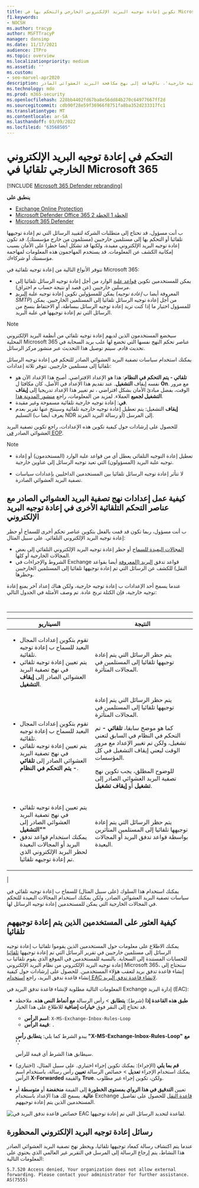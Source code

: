 ```yaml
---
title: تكوين إعادة توجيه البريد الإلكتروني الخارجي والتحكم بها في Microsoft 365.
f1.keywords:
- NOCSH
ms.author: tracyp
author: MSFTTracyP
manager: dansimp
ms.date: 11/17/2021
audience: ITPro
ms.topic: overview
ms.localizationpriority: medium
ms.assetid: ''
ms.custom:
- seo-marvel-apr2020
description: تغطي هذه المقالة مواضيع بما في ذلك إعادة توجيه البريد الإلكتروني الخارجي، إعادة توجيه تلقائي، 5.7.520 الرسائل التي تم رفض الوصول إليها، تعطيل إعادة توجيه خارجية، 'تعطيل المسؤول لرسائل إعادة توجيه خارجية'، بالإضافة إلى نهج مكافحة البريد العشوائي الصادر.
ms.technology: mdo
ms.prod: m365-security
ms.openlocfilehash: 228bb4402fd67ba8e56dd84b270c64977667ff2d
ms.sourcegitcommit: cdb90f28e59f36966f8751fa8ba352d233317fc1
ms.translationtype: MT
ms.contentlocale: ar-SA
ms.lasthandoff: 03/09/2022
ms.locfileid: "63568505"
---
```

# <a name="control-automatic-external-email-forwarding-in-microsoft-365"></a>التحكم في إعادة توجيه البريد الإلكتروني الخارجي تلقائيا في Microsoft 365

[!INCLUDE [Microsoft 365 Defender rebranding](../includes/microsoft-defender-for-office.md)]

**ينطبق على**
- [Exchange Online Protection](exchange-online-protection-overview.md)
- [Microsoft Defender Office 365 الخطة 1 الخطة 2](defender-for-office-365.md)
- [Microsoft 365 Defender](../defender/microsoft-365-defender.md)

ب أنت مسؤول، قد تحتاج إلى متطلبات الشركة لتقييد الرسائل التي تم إعادة توجيهها تلقائيا أو التحكم بها إلى مستلمين خارجيين (مستلمون من خارج مؤسستك). قد تكون إعادة توجيه البريد الإلكتروني مفيدة، ولكنها قد تشكل أيضا خطرا على الأمان بسبب إمكانية الكشف عن المعلومات. قد يستخدم المهاجمون هذه المعلومات لمهاجمة مؤسستك أو شركاءك.

تتوفر الأنواع التالية من إعادة توجيه تلقائية في Microsoft 365:

- يمكن للمستخدمين تكوين [قواعد علبة](https://support.microsoft.com/office/c24f5dea-9465-4df4-ad17-a50704d66c59) الوارد من أجل إعادة توجيه الرسائل تلقائيا إلى مرسلين خارجيين (عن قصد أو نتيجة حساب م اختراق).
- يمكن للمسؤولين تكوين إعادة توجيه علبة [البريد](/exchange/recipients-in-exchange-online/manage-user-mailboxes/configure-email-forwarding) (المعروفة أيضا ب _إعادة توجيه SMTP_) من أجل إعادة توجيه الرسائل تلقائيا إلى المستلمين الخارجيين. يمكن للمسؤول اختيار ما إذا كنت تريد إعادة توجيه الرسائل ببساطة، أو الاحتفاظ بنسخ من الرسائل التي تم إعادة توجيهها في علبة البريد.

> [!NOTE]
> سيخضع المستخدمون الذين لديهم إعادة توجيه تلقائي من أنظمة البريد الإلكتروني المحلية Microsoft 365 عناصر تحكم النهج نفسها التي تخضع لها علب بريد السحابة في تحديث قادم. سيتم توصيل هذا التحديث عبر منشور مركز الرسائل.

يمكنك استخدام سياسات تصفية البريد العشوائي الصادر للتحكم في إعادة توجيه الرسائل تلقائيا إلى مستلمين خارجيين. تتوفر ثلاثة إعدادات:

- **تلقائي - يتم التحكم في النظام**: هذا هو الإعداد الافتراضي. أصبح هذا الإعداد الآن هو نفسه إيقاف **التشغيل**. عند تقديم هذا الإعداد في الأصل، كان مكافئا ل **On**. مع مرور الوقت، بفضل مبادئ الأمان بشكل افتراضي [](secure-by-default.md)، تم تغيير هذا الإعداد تدريجيا إلى **إيقاف التشغيل لجميع** العملاء. لمزيد من المعلومات، راجع [منشور المدونة هذا](https://techcommunity.microsoft.com/t5/exchange-team-blog/all-you-need-to-know-about-automatic-email-forwarding-in/ba-p/2074888). 
- **في**: إعادة توجيه خارجية تلقائية مسموحة وغير مقيدة.
- **إيقاف** التشغيل: يتم تعطيل إعادة توجيه خارجية تلقائية وسينتج عنها تقرير بعدم التسليم (يعرف أيضا ب NDR أو رسالة البريد المرتد) إلى المرسل.

للحصول على إرشادات حول كيفية تكوين هذه الإعدادات، راجع تكوين تصفية البريد العشوائي الصادر [في EOP](configure-the-outbound-spam-policy.md).

> [!NOTE]
>
> - تعطيل إعادة التوجيه التلقائي يعطل أي من قواعد علبة الوارد (المستخدمون) أو إعادة توجيه علبة البريد (المسؤولون) التي تعيد توجيه الرسائل إلى عناوين خارجية.
>
> - لا تتأثر إعادة توجيه الرسائل تلقائيا بين المستخدمين الداخليين بإعدادات سياسات تصفية البريد العشوائي الصادرة.


## <a name="how-the-outbound-spam-filter-policy-settings-work-with-other-automatic-email-forwarding-controls"></a>كيفية عمل إعدادات نهج تصفية البريد العشوائي الصادر مع عناصر التحكم التلقائية الأخرى في إعادة توجيه البريد الإلكتروني

ب أنت مسؤول، ربما تكون قد قمت بالفعل بتكوين عناصر تحكم أخرى للسماح أو حظر إعادة توجيه البريد الإلكتروني التلقائي. على سبيل المثال:

- [المجالات البعيدة للسماح](/exchange/mail-flow-best-practices/remote-domains/remote-domains) أو حظر إعادة توجيه البريد الإلكتروني التلقائي إلى بعض المجالات الخارجية أو كلها.
- الشروط والإجراءات في Exchange قواعد تدفق [البريد (المعروفة](/exchange/security-and-compliance/mail-flow-rules/mail-flow-rules) أيضا بقواعد النقل) للكشف عن الرسائل التي تم إعادة توجيهها تلقائيا إلى المستلمين الخارجيين وحظرها.

عندما يسمح أحد الإعدادات ب إعادة توجيه خارجية، ولكن هناك إعداد آخر يمنع إعادة توجيه خارجية، فإن الكتلة تربح عادة. تم وصف الأمثلة في الجدول التالي:

<br>

****

|السيناريو|النتيجة|
|---|---|
|<ul><li>تقوم بتكوين إعدادات المجال البعيد للسماح ب إعادة توجيه تلقائية.</li><li>يتم تعيين إعادة توجيه تلقائي في نهج تصفية البريد العشوائي الصادر إلى **إيقاف التشغيل**.</li></ul>|يتم حظر الرسائل التي يتم إعادة توجيهها تلقائيا إلى المستلمين في المجالات المتأثرة.|
|<ul><li>تقوم بتكوين إعدادات المجال البعيد للسماح ب إعادة توجيه تلقائية.</li><li>يتم تعيين إعادة توجيه تلقائي في نهج تصفية البريد العشوائي الصادر إلى **تلقائي - يتم التحكم في النظام**.</li></ul>|يتم حظر الرسائل التي يتم إعادة توجيهها تلقائيا إلى المستلمين في المجالات المتأثرة. <p> كما هو موضح سابقا، **تلقائي -** تم التحكم في النظام في السابق لتعني تشغيل، ولكن تم تغيير الإعداد مع مرور الوقت ليعني إيقاف  التشغيل في كل المؤسسات. <p> للوضوح المطلق، يجب تكوين نهج تصفية البريد العشوائي الصادر إلى **تشغيل** أو **إيقاف تشغيل**.|
|<ul><li>يتم تعيين إعادة توجيه تلقائي في نهج تصفية البريد العشوائي الصادر إلى **"التشغيل"**</li><li>يمكنك استخدام قواعد تدفق البريد أو المجالات البعيدة لحظر البريد الإلكتروني الذي تم إعادة توجيهه تلقائيا.</li></ul>|يتم حظر الرسائل التي يتم إعادة توجيهها تلقائيا إلى المستلمين المتأثرين بواسطة قواعد تدفق البريد أو المجالات البعيدة.|
|

يمكنك استخدام هذا السلوك (على سبيل المثال) للسماح ب إعادة توجيه تلقائي في سياسات تصفية البريد العشوائي الصادر، ولكن يمكنك استخدام المجالات البعيدة للتحكم في المجالات الخارجية التي يمكن للمستخدمين إعادة توجيه الرسائل لها.

## <a name="how-to-find-users-that-are-automatically-forwarding"></a>كيفية العثور على المستخدمين الذين يتم إعادة توجيههم تلقائيا

يمكنك الاطلاع على معلومات حول المستخدمين الذين يقوموا تلقائيا ب إعادة توجيه الرسائل إلى مستلمين خارجيين في تقرير الرسائل التي تم إعادة توجيهها [تلقائيا](/exchange/monitoring/mail-flow-reports/mfr-auto-forwarded-messages-report) للحسابات المستندة إلى السحابة. بالنسبة للمستخدمين في الموقع الذي يقوم تلقائيا ب إعادة توجيه البريد الإلكتروني من نظام البريد الإلكتروني Microsoft 365، ستحتاج إلى إنشاء قاعدة تدفق بريد لتعقب هؤلاء المستخدمين. للحصول على إرشادات حول كيفية إنشاء قاعدة تدفق البريد، راجع [استخدام EAC لإنشاء قاعدة تدفق البريد](/exchange/security-and-compliance/mail-flow-rules/manage-mail-flow-rules#use-the-eac-to-create-a-mail-flow-rule).

المعلومات التالية مطلوبة لإنشاء قاعدة تدفق البريد في Exchange إدارة البريد (EAC):

- **طبق هذه القاعدة إذا** (شرط): **يتطابق** \> رأس الرسالة **مع أنماط النص هذه**. ملاحظة قد تحتاج إلى النقر فوق **خيارات إضافية** للاطلاع على هذا الخيار.
  - **اسم الرأس**: `X-MS-Exchange-Inbox-Rules-Loop`
  - **قيمة الرأس**: `.`

  يبدو الشرط كما يلي: **يتطابق رأس "X-MS-Exchange-Inbox-Rules-Loop"** **مع '.'**

  سيطابق هذا الشرط أي قيمة للرأس.

- (اختياري) **قم بما يلي** (الإجراء): يمكنك تكوين إجراء اختياري. على سبيل المثال، يمكنك استخدام الإجراء **تعديل** \> خصائص الرسالة **تعيين** رأس رسالة، باستخدام اسم الرأس **X-Forwarded** والقيمة **True**. ولكن، تكوين إجراء غير مطلوب.
- تعيين **التدقيق في هذا الرواي بمستوى الخطورة** إلى القيمة **منخفضة** أو **متوسطة** أو **عالية**. يسمح لك هذا الإعداد باستخدام Exchange [قاعدة النقل](view-email-security-reports.md#exchange-transport-rule-report) للحصول على تفاصيل المستخدمين الذين يتم إعادة توجيههم.

![خصائص قاعدة تدفق البريد في EAC لقاعدة لتحديد الرسائل التي تم إعادة توجيهها.](../../media/mail-flow-rule-for-forwarded-messages.png)

## <a name="blocked-email-forwarding-messages"></a>رسائل إعادة توجيه البريد الإلكتروني المحظورة

عندما يتم اكتشاف رسالة كمعاد توجيهها تلقائيا، ويحظر نهج تصفية [](configure-the-outbound-spam-policy.md) البريد العشوائي الصادر هذا النشاط، يتم إرجاع الرسالة إلى المرسل في التقرير غير العالمي الذي يحتوي على المعلومات التالية:

`5.7.520 Access denied, Your organization does not allow external forwarding. Please contact your administrator for further assistance. AS(7555)`
